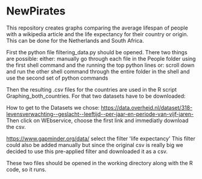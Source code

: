 # NewPirates
This repository creates graphs comparing the average lifespan of people with a wikipedia article and the life expectancy for their country or origin. This can be done for the Netherlands and South Africa.

First the python file filtering_data.py should be opened. There two things are possible: 
either: manually go through each file in the People folder using the first shell command and the running the top python lines
or: scroll down and run the other shell command through the entire folder in the shell and use the second set of python commands

Then the resulting .csv files for the countries are used in the R script Graphing_both_countries. 
For that two datasets have to be downloaded:

How to get to the Datasets we chose:
https://data.overheid.nl/dataset/318-levensverwachting--geslacht--leeftijd--per-jaar-en-periode-van-vijf-jaren-
Then click on WEbservice, choose the first link and immediatly download the csv.

https://www.gapminder.org/data/
select the filter 'life expectancy'
This filter could also be added manually but since the original csv is really big we decided to use this pre-applied filter and downloaded it as a csv.

These two files should be opened in the working directory along with the R code, so it runs. 
